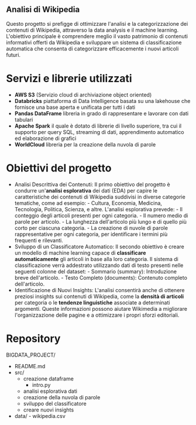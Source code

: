 ## Analisi di Wikipedia
Questo progetto si prefigge di ottimizzare l'analisi e la categorizzazione dei contenuti di Wikipedia, attraverso la data analysis e il machine learning. L'obiettivo principale è comprendere meglio il vasto patrimonio di contenuti informativi offerti da Wikipedia e sviluppare un sistema di classificazione automatica che consenta di categorizzare efficacemente i nuovi articoli futuri.

# Servizi e librerie utilizzati
- <strong>AWS S3</strong> (Servizio cloud di archiviazione object oriented)
- <strong>Databricks</strong> piattaforma di Data Intelligence basata su una lakehouse che fornisce una base aperta e unificata per tutti i dati
- <strong>Pandas DataFrame</strong> libreria in grado di rappresentare e lavorare con dati tabulari
- <strong>Apache Spark</strong> il quale è dotato di librerie di livello superiore, tra cui il supporto per query SQL, streaming di dati, apprendimento automatico ed elaborazione di grafici
- <strong>WorldCloud</strong> libreria per la creazione della nuvola di parole

# Obiettivi del progetto
- Analisi Descrittiva dei Contenuti: Il primo obiettivo del progetto è condurre un'<strong>analisi esplorativa</strong> dei dati (EDA) per capire le caratteristiche dei contenuti di Wikipedia suddivisi in diverse categorie tematiche, come ad esempio: - Cultura, Economia, Medicina, Tecnologia, Politica, Scienza, e altre. L'analisi esplorativa prevede: - Il conteggio degli articoli presenti per ogni categoria. - Il numero medio di parole per articolo. - La lunghezza dell'articolo più lungo e di quello più corto per ciascuna categoria. - La creazione di nuvole di parole rappresentative per ogni categoria, per identificare i termini più frequenti e rilevanti.
- Sviluppo di un Classificatore Automatico: Il secondo obiettivo è creare un modello di machine learning capace di <strong>classificare automaticamente</strong> gli articoli in base alla loro categoria. Il sistema di classificazione verrà addestrato utilizzando dati di testo presenti nelle seguenti colonne del dataset: - Sommario (summary): Introduzione breve dell'articolo. - Testo Completo (documents): Contenuto completo dell'articolo.
- Identificazione di Nuovi Insights: L'analisi consentirà anche di ottenere preziosi insights sui contenuti di Wikipedia, come la <strong>densità di articoli</strong> per categoria o le <strong>tendenze linguistiche</strong> associate a determinati argomenti. Queste informazioni possono aiutare Wikimedia a migliorare l'organizzazione delle pagine e a ottimizzare i propri sforzi editoriali.

# Repository
BIGDATA_PROJECT/
- README.md
- src/
    - creazione dataframe
      - intro.py
    - analisi esplorativa dati
    - creazione della nuvola di parole
    - sviluppo del classificatore
    - creare nuovi insights
- data/
      - wikipedia.csv
